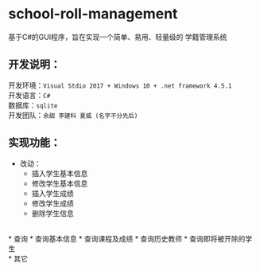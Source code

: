 # school-roll-management
基于C#的GUI程序，旨在实现一个简单、易用、轻量级的 学籍管理系统

## 开发说明：  
开发环境：`Visual Stdio 2017 + Windows 10 + .net framework 4.5.1`  
开发语言：`C#`   
数据库：`sqlite`  
开发团队：`余甜 李建科 夏威 (名字不分先后)`  

## 实现功能：
* 改动：
  * 插入学生基本信息
  * 修改学生基本信息
  * 插入学生成绩
  * 修改学生成绩
  * 删除学生信息
<br>
* 查询
  * 查询基本信息
  * 查询课程及成绩
  * 查询历史教师
  * 查询即将被开除的学生
<br>
* 其它

